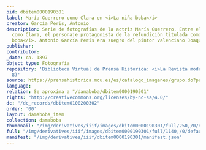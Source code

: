 ```yaml
---
pid: dbitem0000190301
label: María Guerrero como Clara en <i>La niña boba</i>
creator: García Peris, Antonio
description: Serie de fotografías de la actriz María Guerrero. Entre ellas aparece retratada
  como Clara, el personaje protagonista de la refundición titulada como <i>La niña
  boba</i>. Antonio García Peris era suegro del pintor valenciano Joaquín Sorolla.
publisher:
contributor:
_date: ca. 1897
object_type: Fotografía
repository: 'Biblioteca Virtual de Prensa Histórica: <i>La Revista moderna</i> (10-04-1897.
  8)'
source: https://prensahistorica.mcu.es/es/catalogo_imagenes/grupo.do?path=7151469&posicion=8&presentacion=pagina
language:
relation: Se aproxima a "/damaboba/dbitem0000190501"
rights: "http://creativecommons.org/licenses/by-nc-sa/4.0/"
dc: "/dc_records/dbitem0100200302"
order: '00'
layout: damaboba_item
collection: damaboba
thumbnail: "/img/derivatives/iiif/images/dbitem0000190301/full/250,/0/default.jpg"
full: "/img/derivatives/iiif/images/dbitem0000190301/full/1140,/0/default.jpg"
manifest: "/img/derivatives/iiif/dbitem0000190301/manifest.json"
---
```

